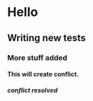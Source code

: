 # Hello

## Writing new tests

### More stuff added

#### This will create conflict.

##### conflict resolved